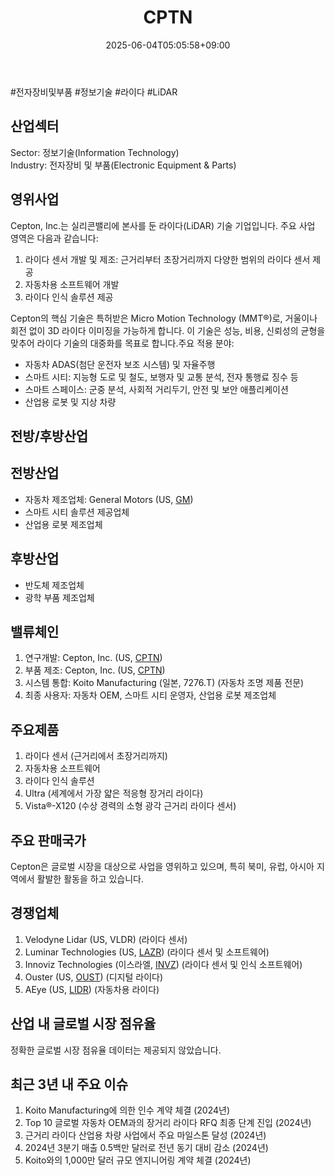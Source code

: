 ﻿---
title: "CPTN"
date: 2025-06-04T05:05:58+09:00
lastmod: 2025-06-04T05:05:58+09:00
type: docs
sidebar:
  open: true
weight: 229
---
<div style="display:none">
  <meta property="article:published_time" content="2025-06-03T20:05:58Z" />
  <meta property="article:modified_time" content="2025-06-03T20:05:58Z" />
</div>
#전자장비및부품 #정보기술 #라이다 #LiDAR

## 산업섹터

Sector: 정보기술(Information Technology)  
Industry: 전자장비 및 부품(Electronic Equipment & Parts)

## 영위사업

Cepton, Inc.는 실리콘밸리에 본사를 둔 라이다(LiDAR) 기술 기업입니다. 주요 사업 영역은 다음과 같습니다:

1. 라이다 센서 개발 및 제조: 근거리부터 초장거리까지 다양한 범위의 라이다 센서 제공
2. 자동차용 소프트웨어 개발
3. 라이다 인식 솔루션 제공

Cepton의 핵심 기술은 특허받은 Micro Motion Technology (MMT®)로, 거울이나 회전 없이 3D 라이다 이미징을 가능하게 합니다. 이 기술은 성능, 비용, 신뢰성의 균형을 맞추어 라이다 기술의 대중화를 목표로 합니다.주요 적용 분야:

- 자동차 ADAS(첨단 운전자 보조 시스템) 및 자율주행
- 스마트 시티: 지능형 도로 및 철도, 보행자 및 교통 분석, 전자 통행료 징수 등
- 스마트 스페이스: 군중 분석, 사회적 거리두기, 안전 및 보안 애플리케이션
- 산업용 로봇 및 지상 차량

## 전방/후방산업

## 전방산업

- 자동차 제조업체: General Motors (US, [GM](/company-analysis/gm/))
- 스마트 시티 솔루션 제공업체
- 산업용 로봇 제조업체

## 후방산업

- 반도체 제조업체
- 광학 부품 제조업체

## 밸류체인

1. 연구개발: Cepton, Inc. (US, [CPTN](/company-analysis/cptn/))
2. 부품 제조: Cepton, Inc. (US, [CPTN](/company-analysis/cptn/))
3. 시스템 통합: Koito Manufacturing (일본, 7276.T) (자동차 조명 제품 전문)
4. 최종 사용자: 자동차 OEM, 스마트 시티 운영자, 산업용 로봇 제조업체

## 주요제품

1. 라이다 센서 (근거리에서 초장거리까지)
2. 자동차용 소프트웨어
3. 라이다 인식 솔루션
4. Ultra (세계에서 가장 얇은 적응형 장거리 라이다)
5. Vista®-X120 (수상 경력의 소형 광각 근거리 라이다 센서)

## 주요 판매국가

Cepton은 글로벌 시장을 대상으로 사업을 영위하고 있으며, 특히 북미, 유럽, 아시아 지역에서 활발한 활동을 하고 있습니다.

## 경쟁업체

1. Velodyne Lidar (US, VLDR) (라이다 센서)
2. Luminar Technologies (US, [LAZR](/company-analysis/lazr/)) (라이다 센서 및 소프트웨어)
3. Innoviz Technologies (이스라엘, [INVZ](/company-analysis/invz/)) (라이다 센서 및 인식 소프트웨어)
4. Ouster (US, [OUST](/company-analysis/oust/)) (디지털 라이다)
5. AEye (US, [LIDR](/company-analysis/lidr/)) (자동차용 라이다)

## 산업 내 글로벌 시장 점유율

정확한 글로벌 시장 점유율 데이터는 제공되지 않았습니다.

## 최근 3년 내 주요 이슈

1. Koito Manufacturing에 의한 인수 계약 체결 (2024년)
2. Top 10 글로벌 자동차 OEM과의 장거리 라이다 RFQ 최종 단계 진입 (2024년)
3. 근거리 라이다 산업용 차량 사업에서 주요 마일스톤 달성 (2024년)
4. 2024년 3분기 매출 0.5백만 달러로 전년 동기 대비 감소 (2024년)
5. Koito와의 1,000만 달러 규모 엔지니어링 계약 체결 (2024년)
